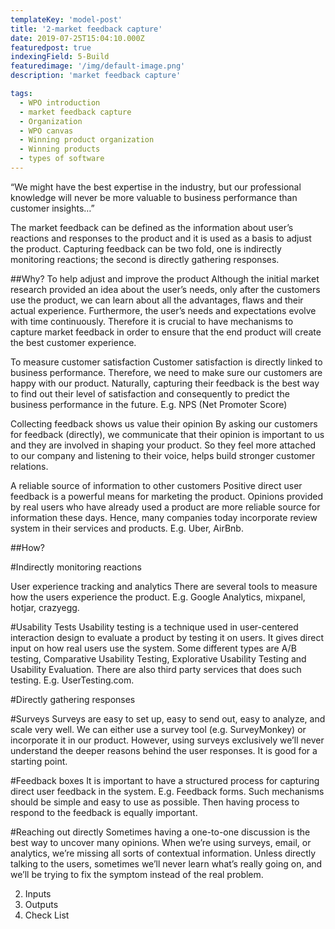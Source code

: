 ```yaml
---
templateKey: 'model-post'
title: '2-market feedback capture'
date: 2019-07-25T15:04:10.000Z
featuredpost: true
indexingField: 5-Build
featuredimage: '/img/default-image.png'
description: 'market feedback capture'

tags:
  - WPO introduction
  - market feedback capture
  - Organization
  - WPO canvas
  - Winning product organization
  - Winning products
  - types of software
---
```


“We might have the best expertise in the industry, but our professional knowledge will never be more valuable to business performance than customer insights…”



The market feedback can be defined as the information about user’s reactions and responses to the product and it is used as a basis to adjust the product. Capturing feedback can be two fold, one is indirectly monitoring reactions; the second is directly gathering responses.   



##Why?
To help adjust and improve the product
Although the initial market research provided an idea about the user’s needs, only after the customers use the product, we can learn about all the advantages, flaws and their actual experience. Furthermore, the user’s needs and expectations evolve with time continuously. Therefore it is crucial to have mechanisms to capture market feedback in order to ensure that the end product will create the best customer experience.



To measure customer satisfaction
Customer satisfaction is directly linked to business performance. Therefore, we need to make sure our customers are happy with our product. Naturally, capturing their feedback is the best way to find out their level of satisfaction and consequently to predict the business performance in the future. E.g. NPS (Net Promoter Score)



Collecting feedback shows us value their opinion
By asking our customers for feedback (directly), we communicate that their opinion is important to us and they are involved in shaping your product. So they feel more attached to our company and listening to their voice, helps build stronger customer relations. 



A reliable source of information to other customers
Positive direct user feedback is a powerful means for marketing the product. Opinions provided by real users who have already used a product are more reliable source for information these days. Hence, many companies today incorporate review system in their services and products. E.g. Uber, AirBnb.


##How?


#Indirectly monitoring reactions


User experience tracking and analytics
There are several tools to measure how the users experience the product. E.g. Google Analytics, mixpanel, hotjar, crazyegg. 



#Usability Tests
Usability testing is a technique used in user-centered interaction design to evaluate a product by testing it on users. It gives direct input on how real users use the system. Some different types are A/B testing, Comparative Usability Testing, Explorative Usability Testing and Usability Evaluation. There are also third party services that does such testing. E.g. UserTesting.com.



#Directly gathering responses


#Surveys
Surveys are easy to set up, easy to send out, easy to analyze, and scale very well. We can either use a survey tool (e.g. SurveyMonkey) or incorporate it in our product. However, using surveys exclusively we’ll never understand the deeper reasons behind the user responses. It is good for a starting point.



#Feedback boxes
It is important to have a structured process for capturing direct user feedback in the system. E.g. Feedback forms. Such mechanisms should be simple and easy to use as possible. Then having process to respond to the feedback is equally important. 



#Reaching out directly
Sometimes having a one-to-one discussion is the best way to uncover many opinions. When we’re using surveys, email, or analytics, we’re missing all sorts of contextual information. Unless directly talking to the users, sometimes we’ll never learn what’s really going on, and we’ll be trying to fix the symptom instead of the real problem.





2. Inputs
3. Outputs
5. Check List